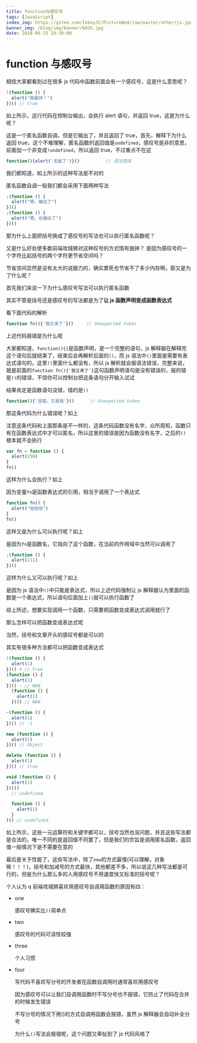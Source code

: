 ```yaml
---
title: function与感叹号
tags: [JavaScript]
index_img: https://gitee.com/IsboyJC/PictureBed/raw/master/other/js.jpg
banner_img: /blog/img/banner/b035.jpg
date: 2018-06-25 20:30:00
---
```


# function 与感叹号

相信大家都看到过在很多 js 代码中函数前面会有一个感叹号，这是什么意思呢？

```js
!(function () {
  alert("我最帅！")
})() // true
```

如上所示，这行代码在控制台输出，会执行 alert 语句，并返回 true，这是为什么呢？

这是一个匿名函数自调，但是它输出了，并且返回了 true，首先，解释下为什么返回 true，这个不难理解，匿名函数的返回值是`undefined`，感叹号是非的意思，前面加一个非变成`!undefined`，所以返回 true，不过重点不在这

```js
function(){alert('无敌了')}()			// 语法错误
```

我们都知道，如上所示的这种写法是不对的

匿名函数自调一般我们都会采用下面两种写法

```js
;(function () {
  alert("嗯，输出了")
})()
;(function () {
  alert("嗯，也输出了")
})()
```

那为什么上面把括号换成了感叹号的写法也可以执行匿名函数呢？

又是什么好处使多数前端攻城狮对这种叹号的方式情有独钟？ 是因为感叹号的一个字符比起括号的两个字符更节省空间吗？

节省空间显然是没有太大的说服力的，确实累死也节省不了多少内存啊，那又是为了什么呢？

首先我们来说一下为什么感叹号写法可以执行匿名函数

其实不管是括号还是感叹号的写法都是为了**让 js 函数声明变成函数表达式**

看下面代码的解析

```js
function fn(){'我又来了'}()		// Unexpected token
```

上述代码报错是为什么呢

大家都知道，`function(){}`是函数声明，是一个完整的语句，js 解释器在解释完这个语句后就结束了，结束后会再解析后面的`()`，而 js 语法中`()`里面是需要有表达式语句的，这里`()`里面什么都没有，所以 js 解析就会报语法错误，完整来说，就是前面的`function fn(){'我又来了'}`这句函数声明语句是没有错误的，报的错是`()`的错误，不信你可以控制台把这条语句分开输入试试

结果肯定是函数语句没错，错的是`()`

```js
function(){'没错，又是我'}()		// Unexpected token
```

那这条代码为什么错误呢？如上

注意这条代码和上面那条是不一样的，这条代码函数没有名字，众所周知，函数只有在函数表达式中才可以匿名，所以这里的错误是因为函数没有名字，之后的`()`根本就不会执行

```js
var fn = function () {
  alert(250)
}
fn()
```

这样为什么会执行？如上

因为变量`fn`是函数表达式的引用，相当于调用了一个表达式

```js
function fn() {
  alert("哈哈哈")
}
fn()
```

这样又是为什么可以执行呢？如上

是因为`fn`是函数名，它指向了这个函数，在当前的作用域中当然可以调用了

```js
;(function () {
  alert(111)
})()
```

这样为什么又可以执行呢？如上

是因为 js 语法中`()`中只能是表达式，所以上述代码强制让 js 解释器认为里面的函数是一个表达式，所以语句后面加上`()`就可以执行函数了

综上所述，想要实现调用一个函数，只需要把函数变成表达式调用就行了

那么怎样可以把函数变成表达式呢

当然，括号和文章开头的感叹号都是可以的

其实有很多种方法都可以把函数变成表达式

```js
!(function () {
  alert(1)
})() + // true
(function () {
  alert(1)
})() - // NAN
  (function () {
    alert(1)
  })() // NAN

~(function () {
  alert(1)
})() // -1

new (function () {
  alert(1)
})() // Object

delete (function () {
  alert(1)
})() // true

void (function () {
  alert(1)
})()(
  // undefined

  function () {
    alert(1)
  }
)() // undefined
```

如上所示，这些一元运算符和关键字都可以，括号当然也没问题，并且这些写法都是合法的，唯一不同的是返回值不同罢了，但是我们的宗旨是调用匿名函数，返回值一般情况下是不需要在意的

最后是关于性能了，这些写法中，除了`new`的方式最慢(可以理解，对象嘛！！！)，括号和加减号的方式最快，其他都差不多，所以说这几种写法都是可行的，但是为什么那么多的人用感叹号不用速度快又标准的括号呢？

个人认为 q 前端攻城狮喜欢用感叹号自调用函数的原因有四：

- one

  感叹号确实比`()`简单点

- two

  感叹号的代码可读性较强

- three

  个人习惯

- four

  写代码不喜欢写分号的开发者在函数自调用时通常喜欢用感叹号

  因为感叹号可以让我们自调用函数时不写分号也不报错，它防止了代码在合并的时候发生错误

  不写分号的情况下用()的方式自调用函数会报错，虽然 js 解释器会自动补全分号

  为什么`()`写法会报错呢，这个问题又牵扯到了 js 代码风格了
